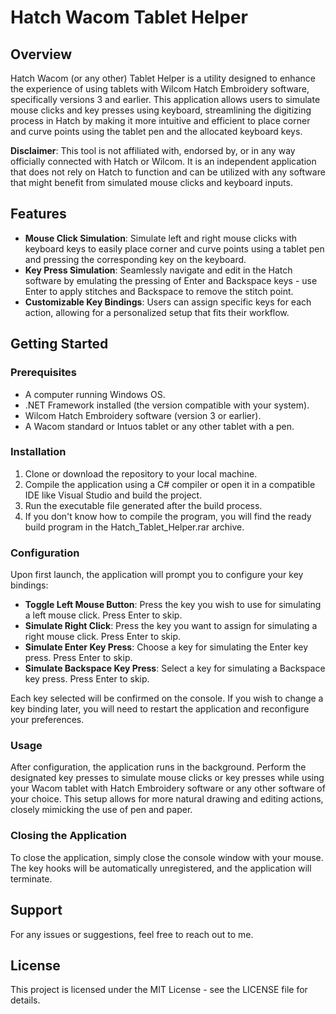 # Hatch Wacom Tablet Helper

## Overview

Hatch Wacom (or any other) Tablet Helper is a utility designed to enhance the experience of using tablets with Wilcom Hatch Embroidery software, specifically versions 3 and earlier. This application allows users to simulate mouse clicks and key presses using keyboard, streamlining the digitizing process in Hatch by making it more intuitive and efficient to place corner and curve points using the tablet pen and the allocated keyboard keys.

**Disclaimer**: This tool is not affiliated with, endorsed by, or in any way officially connected with Hatch or Wilcom. It is an independent application that does not rely on Hatch to function and can be utilized with any software that might benefit from simulated mouse clicks and keyboard inputs.

## Features

- **Mouse Click Simulation**: Simulate left and right mouse clicks with keyboard keys to easily place corner and curve points using a tablet pen and pressing the corresponding key on the keyboard.
- **Key Press Simulation**: Seamlessly navigate and edit in the Hatch software by emulating the pressing of Enter and Backspace keys - use Enter to apply stitches and Backspace to remove the stitch point.
- **Customizable Key Bindings**: Users can assign specific keys for each action, allowing for a personalized setup that fits their workflow.

## Getting Started

### Prerequisites

- A computer running Windows OS.
- .NET Framework installed (the version compatible with your system).
- Wilcom Hatch Embroidery software (version 3 or earlier).
- A Wacom standard or Intuos tablet or any other tablet with a pen.

### Installation

1. Clone or download the repository to your local machine.
2. Compile the application using a C# compiler or open it in a compatible IDE like Visual Studio and build the project.
3. Run the executable file generated after the build process.
4. If you don't know how to compile the program, you will find the ready build program in the Hatch_Tablet_Helper.rar archive.

### Configuration

Upon first launch, the application will prompt you to configure your key bindings:
- **Toggle Left Mouse Button**: Press the key you wish to use for simulating a left mouse click. Press Enter to skip.
- **Simulate Right Click**: Press the key you want to assign for simulating a right mouse click. Press Enter to skip.
- **Simulate Enter Key Press**: Choose a key for simulating the Enter key press. Press Enter to skip.
- **Simulate Backspace Key Press**: Select a key for simulating a Backspace key press. Press Enter to skip.

Each key selected will be confirmed on the console. If you wish to change a key binding later, you will need to restart the application and reconfigure your preferences.

### Usage

After configuration, the application runs in the background. Perform the designated key presses to simulate mouse clicks or key presses while using your Wacom tablet with Hatch Embroidery software or any other software of your choice. This setup allows for more natural drawing and editing actions, closely mimicking the use of pen and paper.

### Closing the Application

To close the application, simply close the console window with your mouse. The key hooks will be automatically unregistered, and the application will terminate.

## Support

For any issues or suggestions, feel free to reach out to me.

## License

This project is licensed under the MIT License - see the LICENSE file for details.
